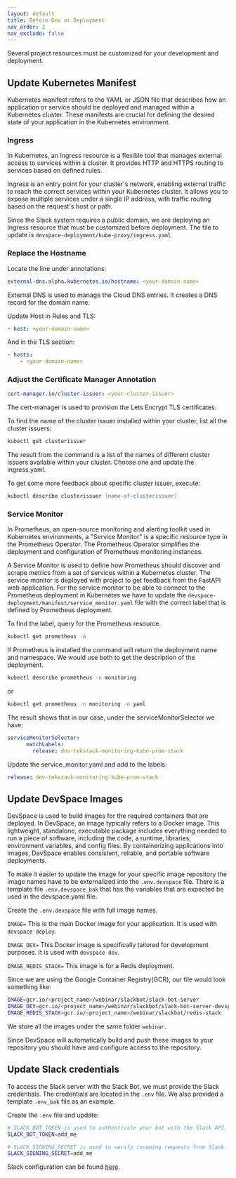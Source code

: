 ```yaml
---
layout: default
title: Before Dev or Deployment
nav_order: 2
nav_exclude: false
---
```


Several project resources must be customized for your development and deployment.

## Update Kubernetes Manifest

Kubernetes manifest refers to the YAML or JSON file that describes how an application or service should be deployed and managed within a Kubernetes cluster. These manifests are crucial for defining the desired state of your application in the Kubernetes environment.

### Ingress

In Kubernetes, an Ingress resource is a flexible tool that manages external access to services within a cluster. It provides HTTP and HTTPS routing to services based on defined rules.

Ingress is an entry point for your cluster's network, enabling external traffic to reach the correct services within your Kubernetes cluster. It allows you to expose multiple services under a single IP address, with traffic routing based on the request's host or path.

Since the Slack system requires a public domain, we are deploying an Ingress resource that must be customized before deployment. The file to update is `devspace-deployment/kube-proxy/ingress.yaml`

### Replace the Hostname

Locate the line under annotations:

```yaml
external-dns.alpha.kubernetes.io/hostname: <your-domain-name>
```

External DNS is used to manage the Cloud DNS entries. It creates a DNS record for the domain name.

Update Host in Rules and TLS:

```yaml
- host: <your-domain-name>
```

And in the TLS section:

```yaml
- hosts:
    - <your-domain-name>
```

### Adjust the Certificate Manager Annotation

```yaml
cert-manager.io/cluster-issuer: <your-cluster-issuer>
```

The cert-manager is used to provision the Lets Encrypt TLS certificates.

To find the name of the cluster issuer installed within your cluster, list all the cluster issuers:

```zsh
kubectl get clusterissuer
```

The result from the command is a list of the names of different cluster issuers available within your cluster. Choose one and update the ingress.yaml.

To get some more feedback about specific cluster issuer, execute:

```zsh
kubectl describe clusterissuer [name-of-clusterissuer]
```

### Service Monitor

In Prometheus, an open-source monitoring and alerting toolkit used in Kubernetes environments, a "Service Monitor" is a specific resource type in the Prometheus Operator. The Prometheus Operator simplifies the deployment and configuration of Prometheus monitoring instances.

A Service Monitor is used to define how Prometheus should discover and scrape metrics from a set of services within a Kubernetes cluster. The service monitor is deployed with project to get feedback from the FastAPI web application. For the service monitor to be able to connect to the Prometheus deployment in Kubernetes we have to update the ```devspace-deployment/manifest/service_monitor.yaml``` file with the correct label that is defined by Prometheus deployment.

To find the label, query for the Prometheus resource.

```zsh
kubectl get prometheus -A
```

If Prometheus is installed the command will return the deployment name and namespace. We would use both to get the description of the deployment.

```zsh
kubectl describe prometheus -n monitoring 
```

or

```zsh
kubectl get prometheus -n monitoring -o yaml
```

The result shows that in our case, under the serviceMonitorSelector we have:

```yaml
serviceMonitorSelector:
      matchLabels:
        release: dev-tekstack-monitoring-kube-prom-stack
```

Update the service_monitor.yaml and add to the labels:

```yaml
release: dev-tekstack-monitoring-kube-prom-stack
```

## Update DevSpace Images

DevSpace is used to build images for the required containers that are deployed. In DevSpace, an image typically refers to a Docker image. This lightweight, standalone, executable package includes everything needed to run a piece of software, including the code, a runtime, libraries, environment variables, and config files. By containerizing applications into images, DevSpace enables consistent, reliable, and portable software deployments.

To make it easier to update the image for your specific image repository the image names have to be externalized into the ```.env.devspace``` file. There is a template file ```.env.devspace_bak``` that has the variables that are expected be used in the devspace.yaml file.

Create the ```.env.devspace``` file with full image names.

`IMAGE=` This is the main Docker image for your application. It is used with `devspace deploy`.

`IMAGE_DEV=` This Docker image is specifically tailored for development purposes. It is used with `devspace dev`.

`IMAGE_REDIS_STACK=` This image is for a Redis deployment.

Since we are using the Google Container Registry(GCR), our file would look something like:

```zsh
IMAGE=gcr.io/<project_name>/webinar/slackbot/slack-bot-server
IMAGE_DEV=gcr.io/<project_name>/webinar/slackbot/slack-bot-server-devspace
IMAGE_REDIS_STACK=gcr.io/<project_name>/webinar/slackbot/redis-stack
```

We store all the images under the same folder `webinar`.

Since DevSpace will automatically build and push these images to your repository you should have and configure access to the repository.

## Update Slack credentials

To access the Slack server with the Slack Bot, we must provide the Slack credentials. The credentials are located in the `.env` file. We also provided a template `.env_bak` file as an example.

Create the `.env` file and update:

```zsh
# SLACK_BOT_TOKEN is used to authenticate your bot with the Slack API.
SLACK_BOT_TOKEN=add_me

# SLACK_SIGNING_SECRET is used to verify incoming requests from Slack.
SLACK_SIGNING_SECRET=add_me
```

Slack configuration can be found [here](slack.html).
